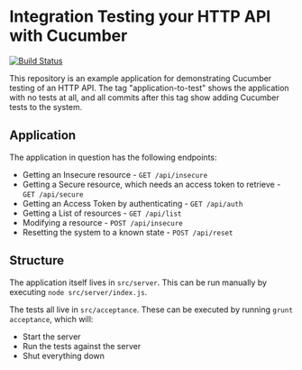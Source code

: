 # Integration Testing your HTTP API with Cucumber

[![Build Status](https://semaphoreci.com/api/v1/grahamcox82/cucumber-integration-testing/branches/master/badge.svg)](https://semaphoreci.com/grahamcox82/cucumber-integration-testing)

This repository is an example application for demonstrating Cucumber testing of an HTTP API.
The tag "application-to-test" shows the application with no tests at all, and all commits after this tag show adding Cucumber tests to the system.

## Application

The application in question has the following endpoints:

* Getting an Insecure resource - `GET /api/insecure`
* Getting a Secure resource, which needs an access token to retrieve - `GET /api/secure`
* Getting an Access Token by authenticating - `GET /api/auth`
* Getting a List of resources - `GET /api/list`
* Modifying a resource - `POST /api/insecure`
* Resetting the system to a known state - `POST /api/reset`

## Structure

The application itself lives in `src/server`. This can be run manually by executing `node src/server/index.js`.

The tests all live in `src/acceptance`. These can be executed by running `grunt acceptance`, which will:

* Start the server
* Run the tests against the server
* Shut everything down

